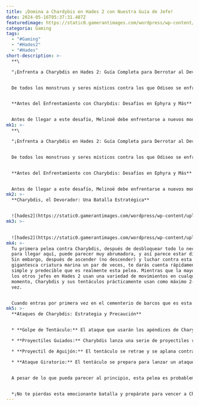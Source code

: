 ```yaml
---
title: ¡Domina a Chardybis en Hades 2 con Nuestra Guía de Jefe!
date: 2024-05-16T05:37:31.487Z
featuredimage: https://static0.gamerantimages.com/wordpress/wp-content/uploads/2024/05/hades-2-charybdis-header-image.jpg?q=70&fit=contain&w=1140&h=&dpr=1
categoria: Gaming
tags:
  - "#Gaming"
  - "#Hades2"
  - "#Hades"
short-description: >-
  **\

  "¡Enfrenta a Charybdis en Hades 2: Guía Completa para Derrotar al Devorador de Mares!"**


  De todos los monstruos y seres místicos contra los que Odiseo se enfrenta en la Odisea, Charybdis probablemente sea el más aterrador y uno de los más icónicos. Y, siendo justos, Odiseo ni siquiera lucha contra Charybdis, más bien apenas logra escapar de ser arrastrado hacia su mandíbula abierta. Así que, tener a Melinoë de Hades 2 enfrentándose realmente a este gigantesco ser marino es un gran avance.


  **Antes del Enfrentamiento con Charybdis: Desafíos en Ephyra y Más**


  Antes de llegar a este desafío, Melinoë debe enfrentarse a nuevos monstruos en Ephyra, luchar contra otro de los antiguos enemigos de Odiseo (alias Polifemo) y abrirse paso a través de múltiples barcos llenos hasta el tope de villan
mk1: >-
  **\

  "¡Enfrenta a Charybdis en Hades 2: Guía Completa para Derrotar al Devorador de Mares!"**


  De todos los monstruos y seres místicos contra los que Odiseo se enfrenta en la Odisea, Charybdis probablemente sea el más aterrador y uno de los más icónicos. Y, siendo justos, Odiseo ni siquiera lucha contra Charybdis, más bien apenas logra escapar de ser arrastrado hacia su mandíbula abierta. Así que, tener a Melinoë de Hades 2 enfrentándose realmente a este gigantesco ser marino es un gran avance.


  **Antes del Enfrentamiento con Charybdis: Desafíos en Ephyra y Más**


  Antes de llegar a este desafío, Melinoë debe enfrentarse a nuevos monstruos en Ephyra, luchar contra otro de los antiguos enemigos de Odiseo (alias Polifemo) y abrirse paso a través de múltiples barcos llenos hasta el tope de villanos. Dicho esto, para combatir esta monstruosidad en Hades 2, necesitarás conocer exactamente con qué te atacará. Así que, repasemos a fondo a Charybdis, cómo es su batalla de jefe, qué ataques puede usar y cómo deberías abordar esta pelea si quieres superarla y (con suerte) llegar pronto al enfrentamiento con Eris.
mk2: >-
  **Charybdis, el Devorador: Una Batalla Estratégica**


  ![hades2](https://static0.gamerantimages.com/wordpress/wp-content/uploads/2024/05/hades-2-melinoe-and-charybdis-facing-off.jpg?q=49&fit=contain&w=750&h=415&dpr=2 "hades2")
mk3: >-
  

  ![hades2](https://static0.gamerantimages.com/wordpress/wp-content/uploads/2024/05/hades-2-charybdis-vanquished-screen.jpg?q=49&fit=contain&w=750&h=415&dpr=2 "hades2")
mk4: >-
  Tu primera pelea contra Charybdis, después de desbloquear todo lo necesario
  para llegar aquí, puede parecer muy abrumadora, y así parece estar diseñada.
  Sin embargo, después de ascender (no descender) y luchar contra esta
  gigantesca criatura marina un par de veces, te darás cuenta rápidamente de lo
  simple y predecible que es realmente esta pelea. Mientras que la mayoría de
  los otros jefes en Hades 2 usan una variedad de movimientos en cualquier
  momento, Charybdis y sus tentáculos prácticamente usan como máximo 2-3 a la
  vez.


  Cuando entras por primera vez en el cementerio de barcos que es esta arena de jefe, los tentáculos solo usarán un ataque en total. Luego, entre cada fase de destruir los tentáculos, Charybdis tendrá un ataque a distancia específico que usa. Finalmente, en la tercera sección, donde vuelves a eliminar estos tentáculos uno por uno, comenzarán a mezclar uno o dos ataques más (a veces).
mk5: >-
  **Ataques de Charybdis: Estrategia y Precaución**


  * **Golpe de Tentáculo:** El ataque que usarán los apéndices de Charybdis al comienzo de la pelea. El 'tentáculo' se balancea un poco de un lado a otro antes de golpear el suelo, enviando ondas de choque rosadas en un patrón rectangular alrededor de él.

  * **Proyectiles Guiados:** Charybdis lanza una serie de proyectiles rojos que se dirigen hacia Melinoë y se dividen en proyectiles más pequeños después de un corto período. Debes evitarlos esquivándolos con precisión.

  * **Proyectil de Aguijón:** El tentáculo se retrae y se aplana contra el suelo, apuntando su aguijón hacia ti antes de lanzar un proyectil rosado brillante hacia ti. Es fácil de evitar si estás atento.

  * **Ataque Giratorio:** El tentáculo se prepara para lanzar un ataque giratorio completo de 360 grados. Es fundamental mantener la distancia y evitarlo por completo.


  A pesar de lo que pueda parecer al principio, esta pelea es probablemente una de las más simples y tediosas del juego. Sin embargo, la clave está en conocer los ataques de Charybdis y cómo anticiparlos para salir victorioso.


  *¡No te pierdas esta emocionante batalla y prepárate para vencer a Charybdis en Hades 2!*
---
```

